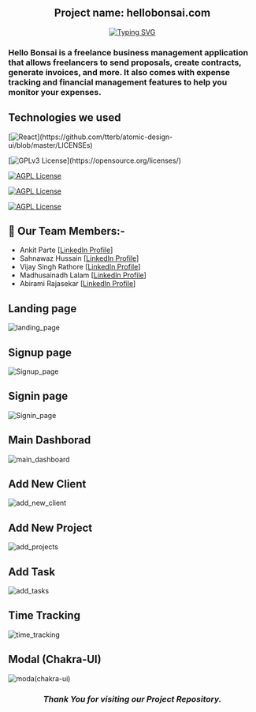 <h2 align="center" >Project name: hellobonsai.com</h2>

<p align="center"><a href="https://git.io/typing-svg"><img src="https://readme-typing-svg.herokuapp.com?font=Fira+Code&size=35&duration=4000&pause=300&color=00B289&vCenter=true&width=1000&height=65&lines=Hey+There!;It's+Team+Hello+Bonsai.;Clone%3A+Hello+Bonsai+Freelance+Time+Tracking." alt="Typing SVG" /></a></p>
 <h3>Hello Bonsai is a freelance business management application that allows freelancers to send proposals, create contracts, generate invoices, and more. It also comes with expense tracking and financial management features to help you monitor your expenses.</h3>

## Technologies we used
[![React](https://img.shields.io/badge/React_(17.0.2)-20232A?style=for-the-badge&logo=react&logoColor=61DAFB)](https://github.com/tterb/atomic-design-ui/blob/master/LICENSEs)

[![GPLv3 License](https://img.shields.io/badge/Redux_(4.1.2)-593D88?style=for-the-badge&logo=redux&logoColor=white)](https://opensource.org/licenses/)

[![AGPL License](https://img.shields.io/badge/Chakra%20UI-3bc7bd?style=for-the-badge&logo=chakraui&logoColor=white)](http://www.gnu.org/licenses/agpl-3.0)

[![AGPL License](https://img.shields.io/badge/Rest_API-02303A?style=for-the-badge&logo=react-router&logoColor=white)](http://www.gnu.org/licenses/agpl-3.0)

[![AGPL License](https://img.shields.io/badge/CSS3-1572B6?style=for-the-badge&logo=css3&logoColor=white)](http://www.gnu.org/licenses/agpl-3.0)

 ## 🚀 Our Team Members:-
- Ankit Parte [[LinkedIn Profile](https://www.linkedin.com/in/ankit-parte-sharingon/)]
- Sahnawaz Hussain [[LinkedIn Profile](https://www.linkedin.com/in/sahnawaz-07-hussain/)]
- Vijay Singh Rathore [[LinkedIn Profile](https://www.linkedin.com/in/vijay-singh-rathore-738860166/)]
- Madhusainadh Lalam  [[LinkedIn Profile](https://www.linkedin.com/in/madhusainadh-lalam-aba64b204/)] 
- Abirami Rajasekar [[LinkedIn Profile](https://www.linkedin.com/in/abirami-rajasekar-1a2bb215b/)]

<h2>Landing page</h2>
<img src="https://user-images.githubusercontent.com/101489367/193447235-0c4766fd-d86e-4e06-996d-1ac52f8a5efd.png" alt="landing_page"/>

<h2>Signup page</h2>
<img src="https://user-images.githubusercontent.com/101489367/193447297-30d579b4-b6e1-4bfa-9e25-c968324b7d0b.png" alt="Signup_page"/>

<h2>Signin page</h2>
<img src="https://user-images.githubusercontent.com/101489367/193447335-899f5dee-cf83-4c0b-aba9-ffb049f1fb90.png" alt="Signin_page"/>

<h2>Main Dashborad</h2>
<img src="https://user-images.githubusercontent.com/101489367/193447376-99aa7e02-c699-4e6f-adca-f3e8fd9346fa.png" alt="main_dashboard"/>

<h2>Add New Client</h2>
<img src="https://user-images.githubusercontent.com/101489367/193447441-adc6488f-cc28-4e1c-9978-74946857d612.png" alt="add_new_client"/>

<h2>Add New Project</h2>
<img src="https://user-images.githubusercontent.com/101489367/193447475-10c228b4-23e1-4bb4-8d57-24926a2a1ce0.png" alt="add_projects"/>

<h2>Add Task</h2>
<img src="https://user-images.githubusercontent.com/101489367/193447511-4349ad25-f3fb-4242-9ad3-7395e5d29380.png" alt="add_tasks"/>

<h2>Time Tracking</h2>
<img src="https://user-images.githubusercontent.com/101489367/193447593-648d0efa-edfa-4959-b080-3fedd09e0a7b.png" alt="time_tracking"/>

<h2>Modal (Chakra-UI)</h2>
<img src="https://user-images.githubusercontent.com/101489367/193451329-b3d177ac-da81-4920-a766-7308e360ae93.png" alt="moda(chakra-ui)"/>
 
  <h3 align="center"><i>Thank You for visiting our Project Repository.</i></h3> 
